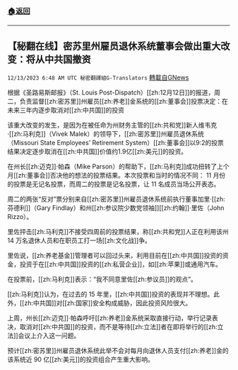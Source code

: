###  [:house:返回](README.md)
---


## 【秘翻在线】密苏里州雇员退休系统董事会做出重大改变：将从中共国撤资
`12/13/2023 6:48 AM UTC 秘密翻譯組G-Translators` [轉載自GNews](https://gnews.org/articles/2103434)

根据《圣路易斯邮报》（St. Louis Post-Dispatch）[[zh:12月12日]]的报道，周二，负责监督[[zh:密苏里]]州雇员[[zh:养老]]金系统的[[zh:董事会]]投票决定：在未来三年内逐步取消对[[zh:中共国]]的投资

该重大改变的发生，是因为在被任命为州财务主管的[[zh:共和党]]新人维韦克·[[zh:马利克]]（Vivek Malek）的领导下，[[zh:密苏里]]州雇员退休系统（Missouri State Employees’ Retirement System）[[zh:董事会]]以9:2的投票结果决定逐步取消在[[zh:中共国]]价值约1.9亿[[zh:美元]]的投资。

在州长[[zh:迈克]]·帕森（Mike Parson）的帮助下，[[zh:马利克]]成功扭转了上个月[[zh:董事会]]否决他的想法的投票结果。本次投票和当时的情况不同： 11 月份的投票是无记名投票，而周二的投票是记名投票，让 11 名成员当场公开表态。

周二的两张“反对”票分别来自[[zh:密苏里]]州雇员退休系统前执行董事加里·[[zh:芬德利]]（Gary Findlay）和州[[zh:参议院少数党领袖]][[zh:约翰]]·里佐（John Rizzo）。

里佐抨击[[zh:马利克]]不接受四周前的投票结果，称[[zh:共和党]]人正在利用该州 14 万名退休人员和在职员工打一场[[zh:文化战]]争。

里佐说，[[zh:养老基金]]管理者可以回过头来，利用目前在[[zh:中共国]]投资的资金，投资于在[[zh:中共国]]投资的[[zh:私营企业]]，如[[zh:苹果]]或通用汽车。

在投票前，[[zh:马利克]]表示：“我不同意里佐[[zh:参议员]]的观点”。

[[zh:马利克]]认为，在过去的 15 年里，[[zh:中共国]]投资的表现并不理想。此外，[[zh:中共国]]对[[zh:国家]]安全构成威胁，因此投资风险很大。

上周，州长[[zh:迈克]]·帕森呼吁[[zh:养老]]金系统采取直接行动，举行记录表决，取消对[[zh:中共国]]的投资，而不是等待[[zh:立法]]者在即将举行的[[zh:立法]]会议上介入这一问题。

预计[[zh:密苏里]]州雇员退休系统此举不会对每月向退休人员支付[[zh:养老]]金的该系统近 90 亿[[zh:美元]]的投资组合产生重大影响。
